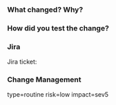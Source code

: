 ### What changed? Why?
<!-- Please describe the change and why you made it. -->

### How did you test the change?
<!-- Please describe how the change was tested. -->

### Jira
Jira ticket: <!-- Jira ticket -->

### Change Management
type=routine <!-- routine nonroutine emergency -->
risk=low     <!-- low medium high -->
impact=sev5  <!-- sev1 sev2 sev3 sev4 sev5 -->
